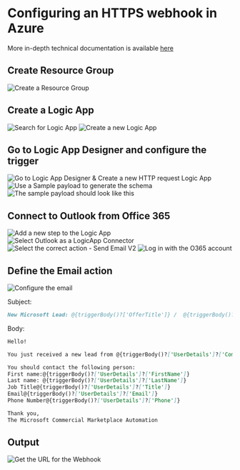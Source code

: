 # Configuring an HTTPS webhook in Azure

More in-depth technical documentation is available [here](https://learn.microsoft.com/en-us/partner-center/marketplace/partner-center-portal/commercial-marketplace-lead-management-instructions-https)

## Create Resource Group

![Create a Resource Group](./../images/logicapp/1-rg.png "")

## Create a Logic App

![Search for Logic App](./../images/logicapp/2-lgcapp.png "")
![Create a new Logic App](./../images/logicapp/3-lgcappsetup.png "")

## Go to Logic App Designer and configure the trigger

![Go to Logic App Designer & Create a new HTTP request Logic App](./../images/logicapp/4-lgcappnew.png "")
![Use a Sample payload to generate the schema](./../images/logicapp/5-lgcappsample.png "")
![The sample payload should look like this](./../images/logicapp/6-payloadsample.png "")

## Connect to Outlook from Office 365

![Add a new step to the Logic App](./../images/logicapp/7-newstep.png "")
![Select Outlook as a LogicApp Connector](./../images/logicapp/8-outlook.png "")
![Select the correct action - Send Email V2](./../images/logicapp/9-sendemail.png "")
![Log in with the O365 account](./../images/logicapp/10-login.png "")

## Define the Email action

![Configure the email](./../images/logicapp/11-emailbody.png "")

Subject:

```markdown
New Microsoft Lead: @{triggerBody()?['OfferTitle']} /  @{triggerBody()?['UserDetails']?['Company']}
```

Body:

```markdown
Hello!

You just received a new lead from @{triggerBody()?['UserDetails']?['Company']} from @{triggerBody()?['UserDetails']?['Country']}!

You should contact the following person:
First name:@{triggerBody()?['UserDetails']?['FirstName']}
Last name: @{triggerBody()?['UserDetails']?['LastName']}
Job Title@{triggerBody()?['UserDetails']?['Title']}
Email@{triggerBody()?['UserDetails']?['Email']}
Phone Number@{triggerBody()?['UserDetails']?['Phone']}

Thank you,
The Microsoft Commercial Marketplace Automation
```

## Output

![Get the URL for the Webhook](./../images/logicapp/12-url.png "")
